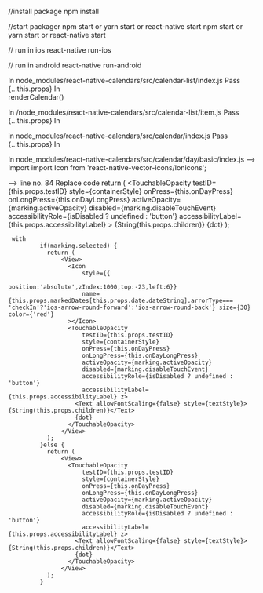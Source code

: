 //install package
npm install

//start packager
npm start or yarn start or react-native start
npm start or yarn start or react-native start

// run in ios
react-native run-ios

// run in android
react-native run-android

In node_modules/react-native-calendars/src/calendar-list/index.js 
Pass
   {...this.props}
In  
  renderCalendar()
  
In /node_modules/react-native-calendars/src/calendar-list/item.js 
Pass 
   {...this.props}
In
    <Calendar></Calendar> 
    
in node_modules/react-native-calendars/src/calendar/index.js
Pass
    {...this.props}
In
    <DayComp></DayComp>
    
In node_modules/react-native-calendars/src/calendar/day/basic/index.js
--> Import
        import Icon from 'react-native-vector-icons/Ionicons';
    
--> line no. 84  Replace code 
        return (
              <TouchableOpacity
                testID={this.props.testID}
                style={containerStyle}
                onPress={this.onDayPress}
                onLongPress={this.onDayLongPress}
                activeOpacity={marking.activeOpacity}
                disabled={marking.disableTouchEvent}
                accessibilityRole={isDisabled ? undefined : 'button'}
                accessibilityLabel={this.props.accessibilityLabel}
              >
                <Text allowFontScaling={false} style={textStyle}>{String(this.props.children)}</Text>
                {dot}
              </TouchableOpacity>
            );
            
     with 
             if(marking.selected) {
               return (
                   <View>
                     <Icon
                         style={{
                           position:'absolute',zIndex:1000,top:-23,left:6}}
                         name={this.props.markedDates[this.props.date.dateString].arrorType=== 'checkIn'?'ios-arrow-round-forward':'ios-arrow-round-back'} size={30} color={'red'}
                     ></Icon>
                     <TouchableOpacity
                         testID={this.props.testID}
                         style={containerStyle}
                         onPress={this.onDayPress}
                         onLongPress={this.onDayLongPress}
                         activeOpacity={marking.activeOpacity}
                         disabled={marking.disableTouchEvent}
                         accessibilityRole={isDisabled ? undefined : 'button'}
                         accessibilityLabel={this.props.accessibilityLabel} z>
                       <Text allowFontScaling={false} style={textStyle}>{String(this.props.children)}</Text>
                       {dot}
                     </TouchableOpacity>
                   </View>
               );
             }else {
               return (
                   <View>
                     <TouchableOpacity
                         testID={this.props.testID}
                         style={containerStyle}
                         onPress={this.onDayPress}
                         onLongPress={this.onDayLongPress}
                         activeOpacity={marking.activeOpacity}
                         disabled={marking.disableTouchEvent}
                         accessibilityRole={isDisabled ? undefined : 'button'}
                         accessibilityLabel={this.props.accessibilityLabel} z>
                       <Text allowFontScaling={false} style={textStyle}>{String(this.props.children)}</Text>
                       {dot}
                     </TouchableOpacity>
                   </View>
               );
             }